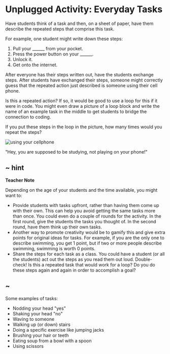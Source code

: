 # Unplugged Activity: Everyday Tasks

Have students think of a task and then, on a sheet of paper, have them describe the repeated steps that comprise this task.

For example, one student might write down these steps:

1. Pull your ______ from your pocket.
2. Press the power button on your ______.
3. Unlock it.
4. Get onto the internet.

After everyone has their steps written out, have the students exchange steps. After students have exchanged their steps, someone might correctly guess that the repeated action just described is someone using their cell phone.

Is this a repeated action? If so, it would be good to use a loop for this if it were in code. You might even draw a picture of a loop block and write the name of an example task in the middle to get students to bridge the connection to coding.

If you put these steps in the loop in the picture, how many times would you repeat the steps?

![using your cellphone](/static/courses/csintro/iteration/unplugged-phone-example.png)

"Hey, you are supposed to be studying, not playing on your phone!"

## ~ hint

**Teacher Note**

Depending on the age of your students and the time available, you might want to:

* Provide students with tasks upfront, rather than having them come up with their own. This can help you avoid getting the same tasks more than once. You could even do a couple of rounds for the activity. In the first round, give the students the tasks you thought of. In the second round, have them think up their own tasks.
* Another way to promote creativity would be to gamify this and give extra points for original ideas for tasks. For example, if you are the only one to describe swimming, you get 1 point, but if two or more people describe swimming, swimming is worth 0 points.
* Share the steps for each task as a class. You could have a student (or all the students) act out the steps as you read them out loud. Double-check! Is this a repeated task that would work for a loop? Do you do these steps again and again in order to accomplish a goal?

## ~

Some examples of tasks:

* Nodding your head "yes"
* Shaking your head "no"
* Waving to someone
* Walking up (or down) stairs
* Doing a specific exercise like jumping jacks
* Brushing your hair or teeth
* Eating soup from a bowl with a spoon
* Using scissors